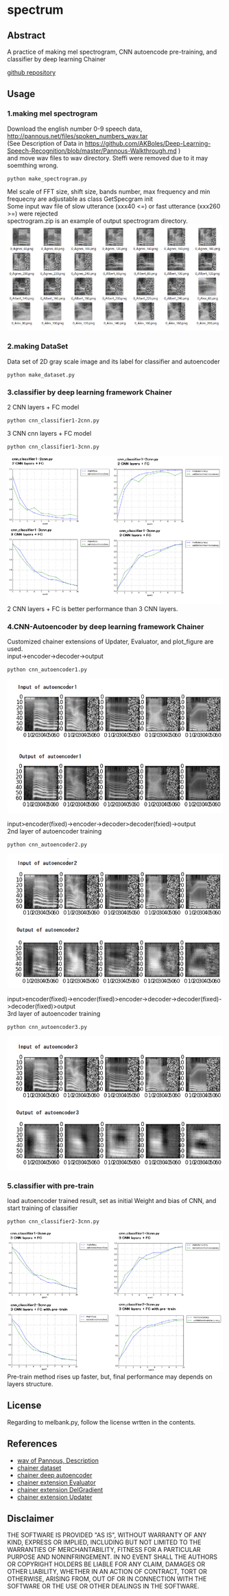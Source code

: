 # spectrum

## Abstract

A practice of making mel spectrogram, CNN autoencode pre-training, and classifier by deep learning Chainer  

[github repository](https://github.com/shun60s/spectrum)

## Usage
### 1.making mel spectrogram

Download the english number 0-9 speech data,  <http://pannous.net/files/spoken_numbers_wav.tar>  
(See Description of Data in <https://github.com/AKBoles/Deep-Learning-Speech-Recognition/blob/master/Pannous-Walkthrough.md> )  
and move wav files to wav directory. Steffi were removed due to it may soemthing wrong. 
```
python make_spectrogram.py
```
Mel scale of FFT size, shift size, bands number, max frequency and min frequecny are adjustable as class GetSpecgram init  
Some input wav file of slow utterance (xxx40 <=) or fast utterance (xxx260 >=)  were rejected  
spectrogram.zip is an example of output spectrogram directory.  
![sample](docs/mel-spectrogram-samples-of-number_0.png)


### 2.making DataSet

Data set of 2D gray scale image and its label for classifier and autoencoder   
```
python make_dataset.py
```
  

### 3.classifier by deep learning framework Chainer

 2 CNN layers + FC  model  
```
python cnn_classifier1-2cnn.py
```

 3 CNN cnn layers + FC  model  
```
python cnn_classifier1-3cnn.py
```

![sample](docs/loss-accuracy_comparisonpng.png)  
 2 CNN layers + FC is better performance than 3 CNN layers.  


### 4.CNN-Autoencoder by deep learning framework Chainer

Customized chainer extensions of Updater, Evaluator, and plot_figure are used.  
input->encoder->decoder->output   
```
python cnn_autoencoder1.py
```
![sample](docs/inout-comparison_autoencoder1-epoch10.png)


input>encoder(fixed)->encoder->decoder>decoder(fxied)->output  
2nd layer of autoencoder training  
```
python cnn_autoencoder2.py
```
![sample](docs/inout-comparison_autoencoder2-epoch10.png)


input>encoder(fixed)->encoder(fixed)>encoder->decoder->decoder(fixed)->decoder(fixed)>output  
3rd layer of autoencoder training  
```
python cnn_autoencoder3.py
```
![sample](docs/inout-comparison_autoencoder3-epoch10.png)


### 5.classifier with pre-train

load autoencoder trained result, set as initial Weight and bias of CNN, and start training of classifier  
```
python cnn_classifier2-3cnn.py
```
![Comparison](docs/loss-accuracy_comparisonpng_pre-train.png)  
Pre-train method rises up faster, but, final performance may depends on layers structure.   


## License
 Regarding to melbank.py, follow the license wrtten in the contents.


## References

- [wav of Pannous, Description](https://github.com/AKBoles/Deep-Learning-Speech-Recognition/blob/master/Pannous-Walkthrough.md)
- [chainer dataset](https://qiita.com/tommyfms2/items/c3fa0cb258c17468cb30)
- [chainer deep autoencoder](https://qiita.com/nyk510/items/bb49e1ab8770f6bfb7d1)
- [chainer extension Evaluator](http://mizti.hatenablog.com/entry/2017/10/24/011003)
- [chainer extension DelGradient](https://qiita.com/ysasaki6023/items/3040fe3896fe1ed844c3)
- [chainer extension Updater](https://qiita.com/crcrpar/items/ea05aadeb15aff817546)


## Disclaimer
THE SOFTWARE IS PROVIDED "AS IS", WITHOUT WARRANTY OF ANY KIND, EXPRESS OR IMPLIED, 
INCLUDING BUT NOT LIMITED TO THE WARRANTIES OF MERCHANTABILITY, FITNESS 
FOR A PARTICULAR PURPOSE AND NONINFRINGEMENT. IN NO EVENT SHALL 
THE AUTHORS OR COPYRIGHT HOLDERS BE LIABLE FOR ANY CLAIM, DAMAGES OR OTHER LIABILITY, 
WHETHER IN AN ACTION OF CONTRACT, TORT OR OTHERWISE, ARISING FROM, 
OUT OF OR IN CONNECTION WITH THE SOFTWARE OR THE USE OR OTHER DEALINGS IN THE SOFTWARE.

